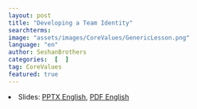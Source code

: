 ```yaml
---
layout: post
title: "Developing a Team Identity"
searchterms:
image: "assets/images/CoreValues/GenericLesson.png"
language: "en"
author: SeshanBrothers
categories:  [  ]
tag: CoreValues
featured: true
---
```



 <li class="ng-binding">Slides:
 <a href="/translations/en-us/CoreValues/TeamIdentity.pptx">PPTX English</a>,
 <a href="/translations/en-us/CoreValues/TeamIdentity.pdf">PDF English</a>
 </li>
